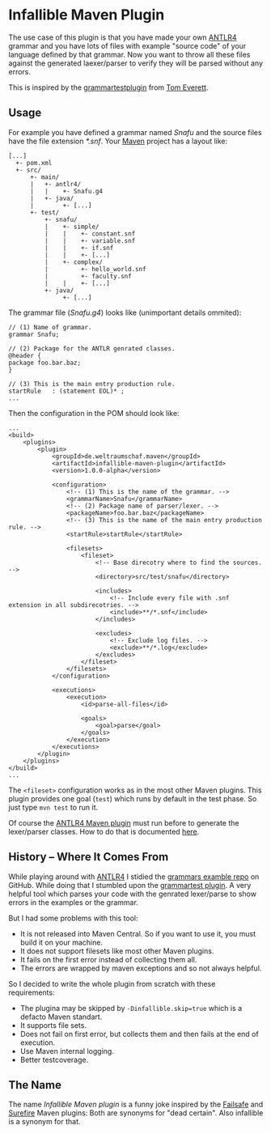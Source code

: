# Infallible Maven Plugin

The use  case of  this plugin  is that  you have  made your  own [ANTLR4][antlr]
grammar and you have  lots of files with example "source  code" of your language
defined by  that grammar.  Now you  want to  throw all  these files  against the
generated laexer/parser to verify they will be parsed without any errors.

This  is   inspired  by   the  [grammartestplugin][grammartestmojo]   from  [Tom
Everett](http://blog.khubla.com/).

## Usage

For example you have defined a grammar named _Snafu_ and the source files have
the file extension _*.snf_. Your [Maven][mvn] project has a layout like:

    [...]
      +- pom.xml
      +- src/
          +- main/
          |   +- antlr4/
          |   |    +- Snafu.g4
          |   +- java/
          |        +- [...]
          +- test/
              +- snafu/
              |    +- simple/
              |    |    +- constant.snf
              |    |    +- variable.snf
              |    |    +- if.snf
              |    |    +- [...]
              |    +- complex/
              |         +- hello_world.snf
              |         +- faculty.snf
              |    |    +- [...]
              +- java/
                   +- [...]

The grammar file (_Snafu.g4_) looks like (unimportant details ommited):

    // (1) Name of grammar.
    grammar Snafu;

    // (2) Package for the ANTLR genrated classes.
    @header {
    package foo.bar.baz;
    }

    // (3) This is the main entry production rule.
    startRule   : (statement EOL)* ;
    ...

Then the configuration in the POM should look like:

    ...
    <build>
        <plugins>
            <plugin>
                <groupId>de.weltraumschaf.maven</groupId>
                <artifactId>infallible-maven-plugin</artifactId>
                <version>1.0.0-alpha</version>
                
                <configuration>
                    <!-- (1) This is the name of the grammar. -->
                    <grammarName>Snafu</grammarName>
                    <!-- (2) Package name of parser/lexer. -->
                    <packageName>foo.bar.baz</packageName>
                    <!-- (3) This is the name of the main entry production rule. -->
                    <startRule>startRule</startRule>
                    
                    <filesets>
                        <fileset>
                            <!-- Base direcotry where to find the sources. -->
                            <directory>src/test/snafu</directory>

                            <includes>
                                <!-- Include every file with .snf extension in all subdirecotries. -->
                                <include>**/*.snf</include>
                            </includes>
                            
                            <excludes>
                                <!-- Exclude log files. -->
                                <exclude>**/*.log</exclude>
                            </excludes>
                        </fileset>
                    </filesets>
                </configuration>
                
                <executions>
                    <execution>
                        <id>parse-all-files</id>

                        <goals>
                            <goal>parse</goal>
                        </goals>
                    </execution>
                </executions>
            </plugin>
        </plugins>
    </build>
    ...

The `<fileset>`  configuration works as  in the  most other Maven  plugins. This
plugin provides one  goal (`test`) which runs  by default in the  test phase. So
just type `mvn test` to run it.

Of course  the [ANTLR4 Maven  plugin][antlr-plugin] must run before  to generate
the lexer/parser classes. How to do that is documented [here][antlr-plugin-doc].

## History – Where It Comes From

While  playing  around with  [ANTLR4][antlr]  I  stidied the  [grammars  examble
repo][grammars] on  GitHub. While  doing that I  stumbled upon  the [grammartest
plugin][grammartestmojo]. A  very helpful tool  which parses your code  with the
genrated lexer/parse to show errors in the examples or the grammar.

But I had some problems with this tool:

- It  is not released  into Maven Central.  So if you want  to use it,  you must
build it on your machine.
- It does not support filesets like most other Maven plugins.
- It fails on the first error instead of collecting them all.
- The errors are wrapped by maven exceptions and so not always helpful.

So I decided to write the whole plugin from scratch with these requirements:

- The plugina may be skipped by `-Dinfallible.skip=true` which is a defacto Maven standart.
- It supports file sets.
- Does not fail on first error, but collects them and then fails at the end of execution.
- Use Maven internal logging.
- Better testcoverage.

## The Name

The  name   _Infallible  Maven  plugin_  is   a  funny  joke  inspired   by  the
[Failsafe][failsafe] and  [Surefire][surefire] Maven plugins: Both  are synonyms
for "dead certain". Also infallible is a synonym for that.

[antlr]:            http://www.antlr.org
[antlr-plugin]:     http://www.antlr.org/api/maven-plugin/latest/
[antlr-plugin-doc]: http://www.antlr.org/api/maven-plugin/latest/usage.html
[mvn]:              https://maven.apache.org/
[failsafe]:         http://maven.apache.org/surefire/maven-failsafe-plugin/index.html
[surefire]:         https://maven.apache.org/surefire/maven-surefire-plugin/
[grammars]:         https://github.com/antlr/grammars-v4/
[grammartestmojo]:  https://github.com/antlr/grammars-v4/tree/master/support/antlr4test-maven-plugin